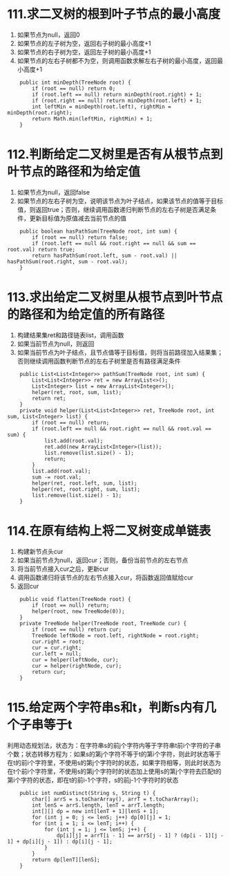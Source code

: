 # 111.求二叉树的根到叶子节点的最小高度
1. 如果节点为null，返回0
2. 如果节点的左子树为空，返回右子树的最小高度+1
3. 如果节点的右子树为空，返回左子树的最小高度+1
4. 如果节点的左右子树都不为空，则调用函数求解左右子树的最小高度，返回最小高度+1
```
    public int minDepth(TreeNode root) {
        if (root == null) return 0;
        if (root.left == null) return minDepth(root.right) + 1;
        if (root.right == null) return minDepth(root.left) + 1;
        int leftMin = minDepth(root.left), rightMin = minDepth(root.right);
        return Math.min(leftMin, rightMin) + 1;
    }
```

# 112.判断给定二叉树里是否有从根节点到叶节点的路径和为给定值
1. 如果节点为null，返回false
2. 如果节点的左右子树为空，说明该节点为叶子结点，如果该节点的值等于目标值，则返回true；否则，继续调用函数递归判断节点的左右子树是否满足条件，更新目标值为原值减去当前节点的值
```
    public boolean hasPathSum(TreeNode root, int sum) {
        if (root == null) return false;
        if (root.left == null && root.right == null && sum == root.val) return true;
        return hasPathSum(root.left, sum - root.val) || hasPathSum(root.right, sum - root.val);
    }
```

# 113.求出给定二叉树里从根节点到叶节点的路径和为给定值的所有路径
1. 构建结果集ret和路径链表list，调用函数
2. 如果当前节点为null，则返回
3. 如果当前节点为叶子结点，且节点值等于目标值，则将当前路径加入结果集；否则继续调用函数判断节点的左右子树里是否有路径满足条件
```
    public List<List<Integer>> pathSum(TreeNode root, int sum) {
        List<List<Integer>> ret = new ArrayList<>();
        List<Integer> list = new ArrayList<Integer>();
        helper(ret, root, sum, list);
        return ret;
    }
    private void helper(List<List<Integer>> ret, TreeNode root, int sum, List<Integer> list) {
        if (root == null) return;
        if (root.left == null && root.right == null && root.val == sum) {
            list.add(root.val);
            ret.add(new ArrayList<Integer>(list));
            list.remove(list.size() - 1);
            return;
        }
        list.add(root.val);
        sum -= root.val;
        helper(ret, root.left, sum, list);
        helper(ret, root.right, sum, list);
        list.remove(list.size() - 1);
    }
```

# 114.在原有结构上将二叉树变成单链表
1. 构建新节点头cur
2. 如果当前节点为null，返回cur；否则，备份当前节点的左右节点
3. 将当前节点接入cur之后，更新cur
4. 调用函数递归将该节点的左右节点接入cur，将函数返回值赋给cur
5. 返回cur
```
    public void flatten(TreeNode root) {
        if (root == null) return;
        helper(root, new TreeNode(0));
    }
    private TreeNode helper(TreeNode root, TreeNode cur) {
        if (root == null) return cur;
        TreeNode leftNode = root.left, rightNode = root.right;
        cur.right = root;
        cur = cur.right;
        cur.left = null;
        cur = helper(leftNode, cur);
        cur = helper(rightNode, cur);
        return cur;
    }
```

# 115.给定两个字符串s和t，判断s内有几个子串等于t

利用动态规划法，状态为：在字符串s的前j个字符内等于字符串t前i个字符的子串个数；状态转移方程为：如果s的第j个字符不等于t的第i个字符，则此时状态等于在t的前i个字符里，不使用s的第j个字符时的状态，如果字符相等，则此时状态为在t个前i个字符里，不使用s的第j个字符时的状态加上使用s的第j个字符去匹配t的第i个字符的状态，即在t的前i-1个字符，s的前j-1个字符时的状态

```
    public int numDistinct(String s, String t) {
        char[] arrS = s.toCharArray(), arrT = t.toCharArray();
        int lenS = arrS.length, lenT = arrT.length;
        int[][] dp = new int[lenT + 1][lenS + 1];
        for (int j = 0; j <= lenS; j++) dp[0][j] = 1;
        for (int i = 1; i <= lenT; i++) {
            for (int j = 1; j <= lenS; j++) {
                dp[i][j] = arrT[i - 1] == arrS[j - 1] ? (dp[i - 1][j - 1] + dp[i][j - 1]) : dp[i][j - 1];
            }
        }
        return dp[lenT][lenS];
    }
```
